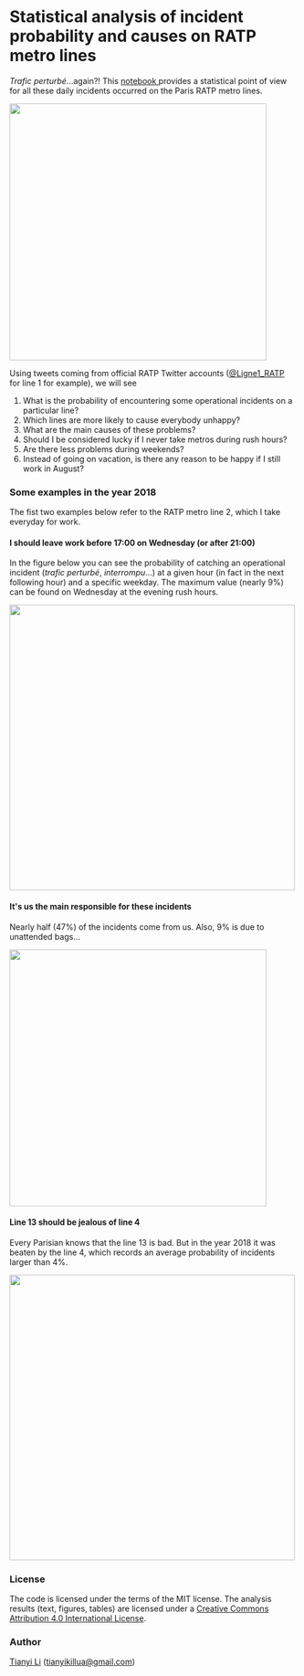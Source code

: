 # Statistical analysis of incident probability and causes on RATP metro lines

*Trafic perturbé*...again?! This [notebook ](https://github.com/tianyikillua/ratp-metro-incident/blob/master/ratp-metro-incident.ipynb) provides a statistical point of view for all these daily incidents occurred on the Paris RATP metro lines.

<img width="450" src="https://user-images.githubusercontent.com/4027283/52844997-46dd8c00-3106-11e9-8e6d-3f812c8140c3.png">

Using tweets coming from official RATP Twitter accounts ([@Ligne1_RATP](https://twitter.com/Ligne1_RATP) for line 1 for example), we will see

1. What is the probability of encountering some operational incidents on a particular line?
2. Which lines are more likely to cause everybody unhappy?
3. What are the main causes of these problems?
4. Should I be considered lucky if I never take metros during rush hours?
5. Are there less problems during weekends?
6. Instead of going on vacation, is there any reason to be happy if I still work in August?

### Some examples in the year 2018

The fist two examples below refer to the RATP metro line 2, which I take everyday for work.

#### I should leave work before 17:00 on Wednesday (or after 21:00)

In the figure below you can see the probability of catching an operational incident (*trafic perturbé*, *interrompu*...) at a given hour (in fact in the next following hour) and a specific weekday. The maximum value (nearly 9%) can be found on Wednesday at the evening rush hours.

<img width="500" src="https://user-images.githubusercontent.com/4027283/52820966-c55a0f80-30ad-11e9-867d-c927fb74ca37.png">

#### It's us the main responsible for these incidents

Nearly half (47%) of the incidents come from us. Also, 9% is due to unattended bags...

<img width="450" src="https://user-images.githubusercontent.com/4027283/52821080-166a0380-30ae-11e9-8244-ad7e087cff89.png">

#### Line 13 should be jealous of line 4

Every Parisian knows that the line 13 is bad. But in the year 2018 it was beaten by the line 4, which records an average probability of incidents larger than 4%.

<img width="500" src="https://user-images.githubusercontent.com/4027283/52821104-2681e300-30ae-11e9-8ef3-7cb166656605.png">

### License

The code is licensed under the terms of the MIT license. The analysis results (text, figures, tables) are licensed under a [Creative Commons Attribution 4.0 International License](http://creativecommons.org/licenses/by/4.0/).

### Author

[Tianyi Li](https://www.linkedin.com/in/tianyikillua) ([tianyikillua@gmail.com](mailto:tianyikillua@gmail.com))